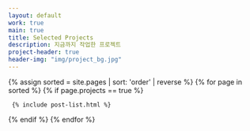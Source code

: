 ```yaml
---
layout: default
work: true
main: true
title: Selected Projects
description: 지금까지 작업한 프로젝트
project-header: true
header-img: "img/project_bg.jpg"
---
```


<div class="catalogue" style="max-width:750px;">
{% assign sorted = site.pages | sort: 'order' | reverse %}
{% for page in sorted %}
{% if page.projects == true %}

     {% include post-list.html %}

{% endif %}
{% endfor %}
</div>
